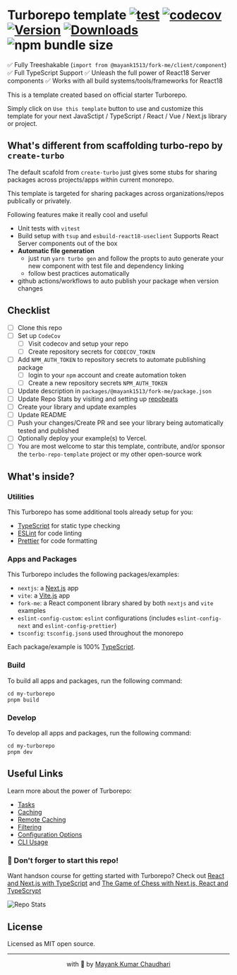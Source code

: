 # Turborepo template [![test](https://github.com/mayank1513/turborepo-template/actions/workflows/test.yml/badge.svg)](https://github.com/mayank1513/turborepo-template/actions/workflows/test.yml) [![codecov](https://codecov.io/gh/mayank1513/turborepo-template/graph/badge.svg)](https://codecov.io/gh/mayank1513/turborepo-template) [![Version](https://img.shields.io/npm/v/@mayank1513/fork-me.svg?colorB=green)](https://www.npmjs.com/package/@mayank1513/fork-me) [![Downloads](https://img.jsdelivr.com/img.shields.io/npm/dt/@mayank1513/fork-me.svg)](https://www.npmjs.com/package/@mayank1513/fork-me) ![npm bundle size](https://img.shields.io/bundlephobia/minzip/@mayank1513/fork-me)

✅ Fully Treeshakable (`import from @mayank1513/fork-me/client/component`)
✅ Full TypeScript Support
✅ Unleash the full power of React18 Server components
✅ Works with all build systems/tools/frameworks for React18

This is a template created based on official starter Turborepo.

Simply click on `Use this template` button to use and customize this template for your next JavaSctipt / TypeScript / React / Vue / Next.js library or project.

## What's different from scaffolding turbo-repo by `create-turbo`

The default scafold from `create-turbo` just gives some stubs for sharing packages across projects/apps within current monorepo.

This template is targeted for sharing packages across organizations/repos publically or privately.

Following features make it really cool and useful

- Unit tests with `vitest`
- Build setup with `tsup` and `esbuild-react18-useclient` Supports React Server components out of the box
- **Automatic file generation**
  - just run `yarn turbo gen` and follow the propts to auto generate your new component with test file and dependency linking
  - follow best practices automatically
- github actions/workflows to auto publish your package when version changes

## Checklist

- [ ] Clone this repo
- [ ] Set up `CodeCov`
  - [ ] Visit codecov and setup your repo
  - [ ] Create repository secrets for `CODECOV_TOKEN`
- [ ] Add `NPM_AUTH_TOKEN` to repository secrets to automate publishing package
  - [ ] login to your `npm` account and create automation token
  - [ ] Create a new repository secrets `NPM_AUTH_TOKEN`
- [ ] Update description in `packages/@mayank1513/fork-me/package.json`
- [ ] Update Repo Stats by visiting and setting up [repobeats](https://repobeats.axiom.co/)
- [ ] Create your library and update examples
- [ ] Update README
- [ ] Push your changes/Create PR and see your library being automatically tested and published
- [ ] Optionally deploy your example(s) to Vercel.
- [ ] You are most welcome to star this template, contribute, and/or sponsor the `terbo-repo-template` project or my other open-source work

## What's inside?

### Utilities

This Turborepo has some additional tools already setup for you:

- [TypeScript](https://www.typescriptlang.org/) for static type checking
- [ESLint](https://eslint.org/) for code linting
- [Prettier](https://prettier.io) for code formatting

### Apps and Packages

This Turborepo includes the following packages/examples:

- `nextjs`: a [Next.js](https://nextjs.org/) app
- `vite`: a [Vite.js](https://vitest.dev) app
- `fork-me`: a React component library shared by both `nextjs` and `vite` examples
- `eslint-config-custom`: `eslint` configurations (includes `eslint-config-next` and `eslint-config-prettier`)
- `tsconfig`: `tsconfig.json`s used throughout the monorepo

Each package/example is 100% [TypeScript](https://www.typescriptlang.org/).

### Build

To build all apps and packages, run the following command:

```
cd my-turborepo
pnpm build
```

### Develop

To develop all apps and packages, run the following command:

```
cd my-turborepo
pnpm dev
```

## Useful Links

Learn more about the power of Turborepo:

- [Tasks](https://turbo.build/repo/docs/core-concepts/monorepos/running-tasks)
- [Caching](https://turbo.build/repo/docs/core-concepts/caching)
- [Remote Caching](https://turbo.build/repo/docs/core-concepts/remote-caching)
- [Filtering](https://turbo.build/repo/docs/core-concepts/monorepos/filtering)
- [Configuration Options](https://turbo.build/repo/docs/reference/configuration)
- [CLI Usage](https://turbo.build/repo/docs/reference/command-line-reference)

### 🤩 Don't forger to start this repo!

Want handson course for getting started with Turborepo? Check out [React and Next.js with TypeScript](https://www.udemy.com/course/react-and-next-js-with-typescript/?referralCode=7202184A1E57C3DCA8B2) and [The Game of Chess with Next.js, React and TypeScrypt](https://www.udemy.com/course/game-of-chess-with-nextjs-react-and-typescrypt/?referralCode=851A28F10B254A8523FE)

![Repo Stats](https://repobeats.axiom.co/api/embed/2ef1a24385037998386148afe5a98ded6006f410.svg "Repobeats analytics image")

## License

Licensed as MIT open source.

<hr />

<p align="center" style="text-align:center">with 💖 by <a href="https://mayank-chaudhari.vercel.app" target="_blank">Mayank Kumar Chaudhari</a></p>
